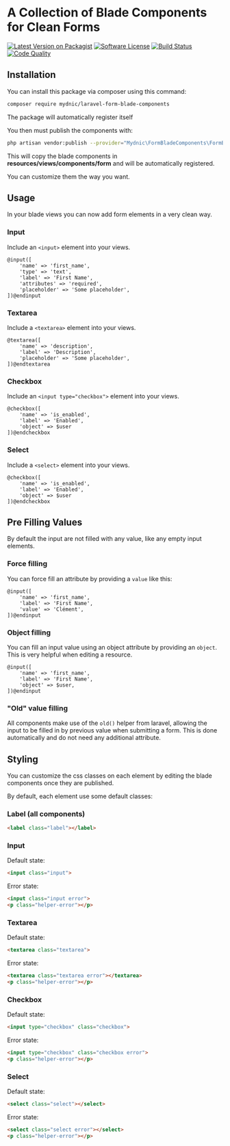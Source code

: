 # A Collection of Blade Components for Clean Forms

[![Latest Version on Packagist](https://img.shields.io/packagist/v/mydnic/laravel-form-blade-components.svg)](https://packagist.org/packages/mydnic/laravel-form-blade-components)
[![Software License](https://img.shields.io/badge/license-MIT-brightgreen.svg)](LICENSE)
[![Build Status](https://img.shields.io/travis/com/mydnic/laravel-form-blade-components.svg)](https://travis-ci.com/mydnic/laravel-form-blade-components)
[![Code Quality](https://img.shields.io/scrutinizer/g/mydnic/laravel-form-blade-components.svg)](https://scrutinizer-ci.com/g/mydnic/laravel-form-blade-components/)

## Installation

You can install this package via composer using this command:

```bash
composer require mydnic/laravel-form-blade-components
```

The package will automatically register itself

You then must publish the components with:

```bash
php artisan vendor:publish --provider="Mydnic\FormBladeComponents\FormBladeComponentsServiceProvider" --tag="blade-components"
```

This will copy the blade components in **resources/views/components/form** and will be automatically registered.

You can customize them the way you want.

## Usage

In your blade views you can now add form elements in a very clean way.

### Input

Include an `<input>` element into your views.

```blade
@input([
    'name' => 'first_name',
    'type' => 'text',
    'label' => 'First Name',
    'attributes' => 'required',
    'placeholder' => 'Some placeholder',
])@endinput
```

### Textarea

Include a `<textarea>` element into your views.

```blade
@textarea([
    'name' => 'description',
    'label' => 'Description',
    'placeholder' => 'Some placeholder',
])@endtextarea
```

### Checkbox

Include an `<input type="checkbox">` element into your views.

```blade
@checkbox([
    'name' => 'is_enabled',
    'label' => 'Enabled',
    'object' => $user
])@endcheckbox
```

### Select

Include a `<select>` element into your views.

```blade
@checkbox([
    'name' => 'is_enabled',
    'label' => 'Enabled',
    'object' => $user
])@endcheckbox
```

## Pre Filling Values

By default the input are not filled with any value, like any empty input elements.

### Force filling

You can force fill an attribute by providing a `value` like this:

```blade
@input([
    'name' => 'first_name',
    'label' => 'First Name',
    'value' => 'Clément',
])@endinput
```

### Object filling

You can fill an input value using an object attribute by providing an `object`. This is very helpful when editing a resource.

```blade
@input([
    'name' => 'first_name',
    'label' => 'First Name',
    'object' => $user,
])@endinput
```

### "Old" value filling

All components make use of the `old()` helper from laravel, allowing the input to be filled in by previous value when submitting a form. This is done automatically and do not need any additional attribute.

## Styling

You can customize the css classes on each element by editing the blade components once they are published.

By default, each element use some default classes:

### Label (all components)

```html
<label class="label"></label>
```

### Input

Default state:

```html
<input class="input">
```

Error state:

```html
<input class="input error">
<p class="helper-error"></p>
```

### Textarea

Default state:

```html
<textarea class="textarea">
```

Error state:

```html
<textarea class="textarea error"></textarea>
<p class="helper-error"></p>
```

### Checkbox

Default state:

```html
<input type="checkbox" class="checkbox">
```

Error state:

```html
<input type="checkbox" class="checkbox error">
<p class="helper-error"></p>
```

### Select

Default state:

```html
<select class="select"></select>
```

Error state:

```html
<select class="select error"></select>
<p class="helper-error"></p>
```
